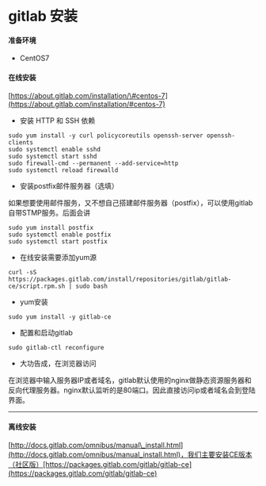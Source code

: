 # gitlab 安装

#### 准备环境

* CentOS7

#### 在线安装

[https://about.gitlab.com/installation/\#centos-7](https://about.gitlab.com/installation/#centos-7)

* 安装 HTTP 和 SSH 依赖

```
sudo yum install -y curl policycoreutils openssh-server openssh-clients
sudo systemctl enable sshd
sudo systemctl start sshd
sudo firewall-cmd --permanent --add-service=http
sudo systemctl reload firewalld
```

* 安装postfix邮件服务器（选填）

如果想要使用邮件服务，又不想自己搭建邮件服务器（postfix），可以使用gitlab自带STMP服务。后面会讲

```
sudo yum install postfix
sudo systemctl enable postfix
sudo systemctl start postfix
```

* 在线安装需要添加yum源

```
curl -sS https://packages.gitlab.com/install/repositories/gitlab/gitlab-ce/script.rpm.sh | sudo bash
```

* yum安装

```
sudo yum install -y gitlab-ce
```

* 配置和启动gitlab

```
sudo gitlab-ctl reconfigure
```

* 大功告成，在浏览器访问

在浏览器中输入服务器IP或者域名，gitlab默认使用的nginx做静态资源服务器和反向代理服务器。nginx默认监听的是80端口。因此直接访问ip或者域名会到登陆界面。

---

#### 离线安装

[http://docs.gitlab.com/omnibus/manual\_install.html](http://docs.gitlab.com/omnibus/manual_install.html)，我们主要安装CE版本（社区版）[https://packages.gitlab.com/gitlab/gitlab-ce](https://packages.gitlab.com/gitlab/gitlab-ce)



